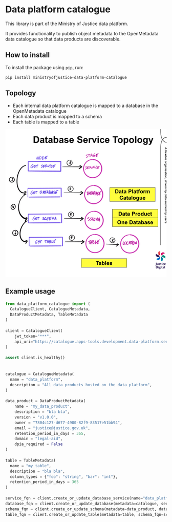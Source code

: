 # Data platform catalogue

This library is part of the Ministry of Justice data platform.

It provides functionality to publish object metadata to the OpenMetadata data catalogue
so that data products are discoverable.

## How to install

To install the package using `pip`, run:

```shell
pip install ministryofjustice-data-platform-catalogue
```

## Topology

- Each internal data platform catalogue is mapped to a database in the
  OpenMetadata catalogue
- Each data product is mapped to a schema
- Each table is mapped to a table

![Topology diagram](./diagram.png)

## Example usage

```python
from data_platform_catalogue import (
  CatalogueClient, CatalogueMetadata,
  DataProductMetadata, TableMetadata
)

client = CatalogueClient(
    jwt_token="***",
    api_uri="https://catalogue.apps-tools.development.data-platform.service.justice.gov.uk/api"
)

assert client.is_healthy()


catalogue = CatalogueMetadata(
  name = "data_platform",
  description = "All data products hosted on the data platform",
)

data_product = DataProductMetadata(
    name = "my_data_product",
    description = "bla bla",
    version = "v1.0.0",
    owner = "7804c127-d677-4900-82f9-83517e51bb94",
    email = "justice@justice.gov.uk",
    retention_period_in_days = 365,
    domain = "legal-aid",
    dpia_required = False
)

table = TableMetadata(
  name = "my_table",
  description = "bla bla",
  column_types = {"foo": "string", "bar": "int"},
  retention_period_in_days = 365
)

service_fqn = client.create_or_update_database_service(name="data_platform")
database_fqn = client.create_or_update_database(metadata=catalogue, service_fqn=service_fqn)
schema_fqn = client.create_or_update_schema(metadata=data_product, database_fqn=database_fqn)
table_fqn = client.create_or_update_table(metadata=table, schema_fqn=schema_fqn)
```
